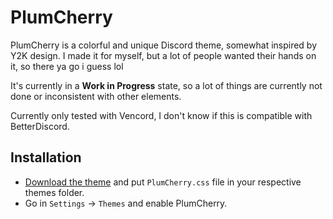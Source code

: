# **PlumCherry**
PlumCherry is a colorful and unique Discord theme, somewhat inspired by Y2K design. I made it for myself, but a lot of people wanted their hands on it, so there ya go i guess lol

It's currently in a **Work in Progress** state, so a lot of things are currently not done or inconsistent with other elements.

Currently only tested with Vencord, I don't know if this is compatible with BetterDiscord.

## Installation
- [Download the theme](https://github.com/CerryTsuki/PlumCherry/releases) and put `PlumCherry.css` file in your respective themes folder.
- Go in `Settings` -> `Themes` and enable PlumCherry.
